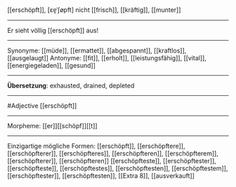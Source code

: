 [[erschöpft]], [ɛɐ̯ˈʃøpft]
nicht [[frisch]], [[kräftig]], [[munter]]

---
Er sieht völlig [[erschöpft]] aus!  


---
Synonyme: 
[[müde]], [[ermattet]], [[abgespannt]], [[kraftlos]], [[ausgelaugt]]
Antonyme:
[[fit]], [[erholt]], [[leistungsfähig]], [[vital]], [[energiegeladen]], [[gesund]]

---
**Übersetzung**: 
exhausted, drained, depleted

---
#Adjective [[erschöpft]]

---
Morpheme:
[[er]][[schöpf]][[t]]

---


Einzigartige mögliche Formen: 
[[erschöpft]], [[erschöpftere]], [[erschöpfterer]], [[erschöpfteres]], [[erschöpfteren]], [[erschöpfterem]], [[erschöpfterer]], [[erschöpfteren]]
[[erschöpfteste]], [[erschöpftester]], [[erschöpfteste]], [[erschöpftestes]], [[erschöpftesten]], [[erschöpftestem]], [[erschöpftester]], [[erschöpftesten]], [[Extra 8]], [[ausverkauft]]